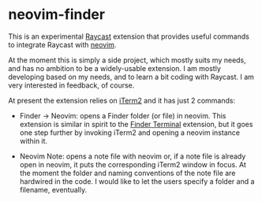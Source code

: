# neovim-finder

This is an experimental [Raycast](http://raycast.com/) extension that provides useful commands to integrate Raycast with [neovim](https://neovim.io). 

At the moment this is simply a side project, which mostly suits my needs, and has no ambition to be a widely-usable extension. I am mostly developing based on my needs, and to learn a bit coding with Raycast. I am very interested in feedback, of course.

At present the extension relies on [iTerm2](https://iterm2.com) and it has just 2 commands:

* Finder → Neovim: opens a Finder folder (or file) in neovim. This extension is similar in spirit to the [Finder Terminal](https://www.raycast.com/yedongze/terminalfinder) extension, but it goes one step further by invoking iTerm2 and opening a neovim instance within it.

* Neovim Note: opens a note file with neovim or, if a note file is already open in neovim, it puts the corresponding iTerm2 window in focus. At the moment the folder and naming conventions of the note file are hardwired in the code. I would like to let the users specify a folder and a filename, eventually.
